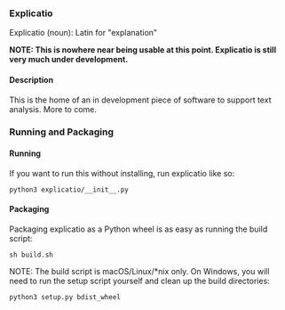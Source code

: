 ### Explicatio

Explicatio (noun): Latin for "explanation"

**NOTE: This is nowhere near being usable at this point. Explicatio is still very much under development.**

#### Description
This is the home of an in development piece of software to support text analysis. More to come.

### Running and Packaging

#### Running
If you want to run this without installing, run explicatio like so:

    python3 explicatio/__init__.py

#### Packaging
Packaging explicatio as a Python wheel is as easy as running the build script:

    sh build.sh

NOTE: The build script is macOS/Linux/*nix only. On Windows, you will need to run the setup script yourself and clean up the build directories:

    python3 setup.py bdist_wheel
